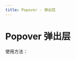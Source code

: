 ```yaml
---
title: Popover - 弹出层
---
```


# Popover 弹出层

使用方法： 

<ClientOnly>
  <popover-demos></popover-demos>
</ClientOnly>

<popover-attributes></popover-attributes>  